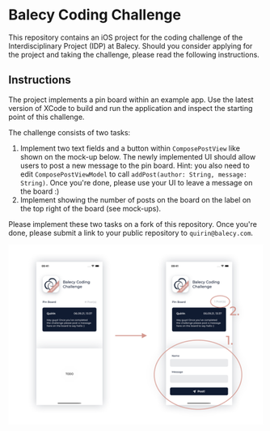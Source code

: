 # Balecy Coding Challenge

This repository contains an iOS project for the coding challenge of the Interdisciplinary Project (IDP) at Balecy.
Should you consider applying for the project and taking the challenge, please read the following instructions.

## Instructions

The project implements a pin board within an example app. Use the latest version of XCode to build and run the application and 
inspect the starting point of this challenge.

The challenge consists of two tasks:

1. Implement two text fields and a button within `ComposePostView` like shown on the mock-up below. The newly implemented UI should allow users to post a new message to the pin board. Hint: you also need to edit `ComposePostViewModel` to call `addPost(author: String, message: String)`. Once you're done, please use your UI to leave a message on the board :)
2. Implement showing the number of posts on the board on the label on the top right of the board (see mock-ups).

Please implement these two tasks on a fork of this repository. Once you're done, please submit a link to your public repository to `quirin@balecy.com`.

![Mockups](mockups.png)
